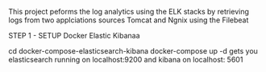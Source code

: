 This project peforms the log analytics using the ELK stacks by retrieving logs from two applciations sources Tomcat and Ngnix using the Filebeat

STEP 1 - SETUP Docker Elastic Kibanaa

cd docker-compose-elasticsearch-kibana
docker-compose up -d
gets you elasticsearch running on localhost:9200 and kibana on localhost: 5601
